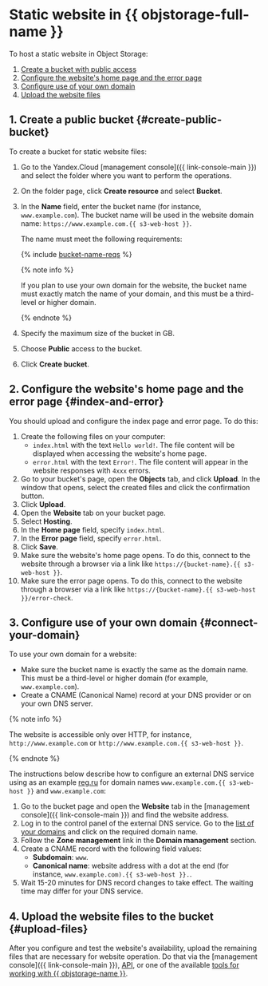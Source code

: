 # Static website in {{ objstorage-full-name }}

To host a static website in Object Storage:

1. [Create a bucket with public access](#create-public-bucket)
1. [Configure the website's home page and the error page](#index-and-error)
1. [Configure use of your own domain](#connect-your-domain)
1. [Upload the website files](#upload-files)

## 1. Create a public bucket {#create-public-bucket}

To create a bucket for static website files:

1. Go to the Yandex.Cloud [management console]({{ link-console-main }}) and select the folder where you want to perform the operations.

1. On the folder page, click **Create resource** and select **Bucket**.

1. In the **Name** field, enter the bucket name (for instance, `www.example.com`). The bucket name will be used in the website domain name: `https://www.example.com.{{ s3-web-host }}`.

   The name must meet the following requirements:

   {% include [bucket-name-reqs](../../_includes/bucket-name-reqs.md) %}

   {% note info %}

   If you plan to use your own domain for the website, the bucket name must exactly match the name of your domain, and this must be a third-level or higher domain.

   {% endnote %}

1. Specify the maximum size of the bucket in GB.

1. Choose **Public** access to the bucket.

1. Click **Create bucket**.

## 2. Configure the website's home page and the error page {#index-and-error}

You should upload and configure the index page and error page. To do this:

1. Create the following files on your computer:
   * `index.html` with the text `Hello world!`.
The file content will be displayed when accessing the website's home page.
   * `error.html` with the text `Error!`.
The file content will appear in the website responses with `4ххх` errors.
1. Go to your bucket's page, open the **Objects** tab, and click **Upload**. In the window that opens, select the created files and click the confirmation button.
1. Click **Upload**.
1. Open the **Website** tab on your bucket page.
1. Select **Hosting**.
1. In the **Home page** field, specify `index.html`.
1. In the **Error page** field, specify `error.html`.
1. Click **Save**.
1. Make sure the website's home page opens. To do this, connect to the website through a browser via a link like `https://{bucket-name}.{{ s3-web-host }}`.
1. Make sure the error page opens. To do this, connect to the website through a browser via a link like `https://{bucket-name}.{{ s3-web-host }}/error-check`.

## 3. Configure use of your own domain {#connect-your-domain}

To use your own domain for a website:

- Make sure the bucket name is exactly the same as the domain name. This must be a third-level or higher domain (for example, `www.example.com`).
- Create a CNAME (Canonical Name) record at your DNS provider or on your own DNS server.

{% note info %}

The website is accessible only over HTTP, for instance, `http://www.example.com` or `http://www.example.com.{{ s3-web-host }}`.

{% endnote %}

The instructions below describe how to configure an external DNS service using as an example [reg.ru](https://www.reg.ru/) for domain names `www.example.com.{{ s3-web-host }}` and `www.example.com`:

1. Go to the bucket page and open the **Website** tab in the [management console]({{ link-console-main }}) and find the website address.
1. Log in to the control panel of the external DNS service. Go to the [list of your domains](https://www.reg.ru/user/domain_list) and click on the required domain name.
1. Follow the **Zone management** link in the **Domain management** section.
1. Create a CNAME record with the following field values:
   * **Subdomain**: `www`.
   * **Canonical name**:  website address with a dot at the end (for instance, `www.example.com).{{ s3-web-host }}.`.
1. Wait 15-20 minutes for DNS record changes to take effect. The waiting time may differ for your DNS service.

## 4. Upload the website files to the bucket {#upload-files}

After you configure and test the website's availability, upload the remaining files that are necessary for website operation. Do that via the [management console]({{ link-console-main }}), [API](../../storage/s3/api-ref/object/upload.md), or one of the available [tools for working with {{ objstorage-name }}](../../storage/instruments/).

